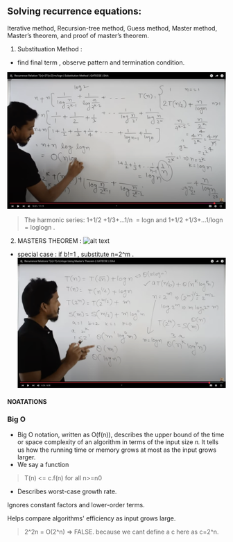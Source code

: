 ## Solving recurrence equations: 
Iterative method, Recursion-tree method, Guess method, Master method, Master’s theorem, and proof of master’s theorem.

1. Substituation Method :
- find final term , observe pattern and termination condition.

![alt text](image.png)

> The harmonic series: 1+1/2 +1/3+...1/n     =  logn 
and     1+1/2 +1/3+...1/logn =  loglogn .

2. MASTERS THEOREM  : 
![alt text](<Screenshot 2025-05-04 at 3.51.35 PM.png>)

- special case :
if b!=1 , substitute n=2^m . 
![alt text](image-1.png)


#### NOATATIONS 

### Big O
- Big O notation, written as O(f(n)), describes the upper bound of the time or space complexity of an algorithm in terms of the input size 𝑛. It tells us how the running time or memory grows at most as the input grows larger.
- We say a function 
> T(n) <= c.f(n) for all n>=n0

- Describes worst-case growth rate.

Ignores constant factors and lower-order terms.

Helps compare algorithms' efficiency as input grows large.

> 2^2n = O(2^n)
=> FALSE.
because we cant define a c here as c=2^n.